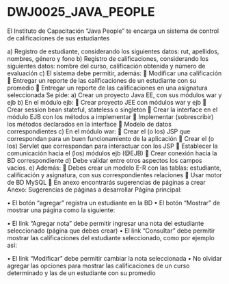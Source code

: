 # DWJ0025_JAVA_PEOPLE
El Instituto de Capacitación “Java People” te encarga un sistema de control de calificaciones de sus estudiantes

a)	Registro de estudiante, considerando los siguientes datos: rut, apellidos, nombres, género y fono
b)	Registro de calificaciones, considerando los siguientes datos: nombre del curso, calificación obtenida y número de evaluación
c)	El sistema debe permitir, además:
	Modificar una calificación 
	Entregar un reporte de las calificaciones de un estudiante con su promedio
	Entregar un reporte de las calificaciones en una asignatura seleccionada
Se pide:
a)	Crear un proyecto Java EE, con sus módulos war y ejb
b)	En el módulo ejb:
	Crear proyecto JEE con módulos war y ejb
	Crear session bean stateful, stateless o singleton
	Crear la interface en el módulo EJB con los métodos a implementar
	Implementar (sobrescribir) los métodos declarados en la interface 
	Modelo de datos correspondientes
c)	En el módulo war:
	Crear el (o los) JSP que correspondan para un buen funcionamiento de la aplicación
	Crear el (o los) Servlet que correspondan para interactuar con los JSP 
	Establecer la comunicación hacia el (los) módulos ejb (@EJB)
	Crear conexión hacia la BD correspondiente
d)	Debe validar entre otros aspectos los campos vacíos.
e)	Además:
	Debes crear un modelo E-R con las tablas: estudiante, calificación y asignatura, con sus correspondientes relaciones
	Usar motor de BD MySQL 
	En anexo encontrarás sugerencias de páginas a crear
 
Anexo: Sugerencias de páginas a desarrollar
Página principal:
 
•	El botón “agregar” registra un estudiante en la BD
•	El botón “Mostrar” de mostrar una página como la siguiente:
 
•	El link “Agregar nota” debe permitir ingresar una nota del estudiante seleccionado (página que debes crear)
•	El link “Consultar” debe permitir mostrar las calificaciones del estudiante seleccionado, como por ejemplo así:
 
•	El link “Modificar” debe permitir cambiar la nota seleccionada
•	No olvidar agregar las opciones para mostrar las calificaciones de un curso determinado y las de un estudiante con su promedio

